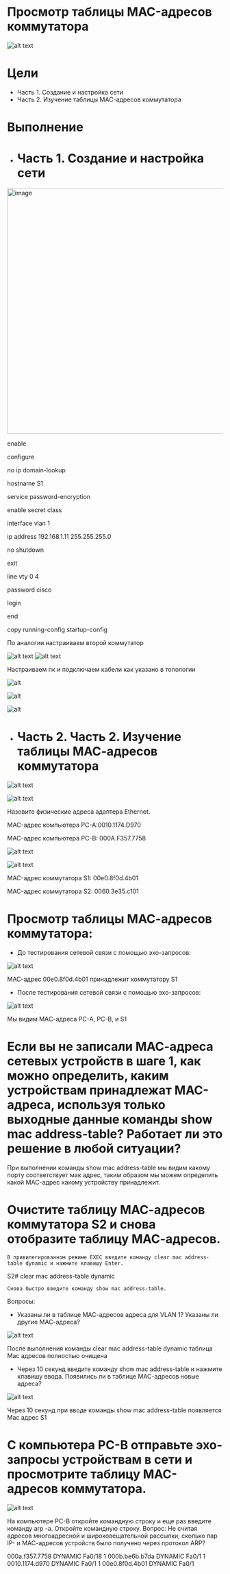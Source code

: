 # Просмотр таблицы MAC-адресов коммутатора

![alt text](https://github.com/ALEKSANDR-D19/OtusBasic/blob/main/Jpeg/lab2-1.PNG)

# Цели
   * Часть 1. Создание и настройка сети
   * Часть 2. Изучение таблицы МАС-адресов коммутатора

# Выполнение
   * # Часть 1. Создание и настройка сети

<img width="1357" height="573" alt="image" src="https://github.com/user-attachments/assets/5ed74e0c-0f20-4a8a-b70b-80c569e96756" />

enable

configure

no ip domain-lookup

hostname S1

service password-encryption

enable secret class


interface vlan 1

ip address 192.168.1.11 255.255.255.0

no shutdown

exit

line vty 0 4

password cisco

login

end

copy running-config startup-config 

По аналогии настраиваем второй коммутатор

![alt text](https://github.com/ALEKSANDR-D19/OtusBasic/blob/main/Jpeg/Lab2S1.PNG) ![alt text](https://github.com/ALEKSANDR-D19/OtusBasic/blob/main/Jpeg/Lab2S2.PNG)

Настраиваем пк и подключаем кабели как указано в топологии

![alt](https://github.com/ALEKSANDR-D19/OtusBasic/blob/main/Jpeg/Lab2PC-A.PNG)

![alt](https://github.com/ALEKSANDR-D19/OtusBasic/blob/main/Jpeg/Lb2PC-B.PNG)

![alt](https://github.com/ALEKSANDR-D19/OtusBasic/blob/main/Jpeg/Lab2-3.PNG)


   * # Часть 2. Часть 2. Изучение таблицы МАС-адресов коммутатора
   

![alt text](https://github.com/ALEKSANDR-D19/OtusBasic/blob/main/Jpeg/Lab2-4.PNG)

![alt text](https://github.com/ALEKSANDR-D19/OtusBasic/blob/main/Jpeg/Lab2-5.PNG)

Назовите физические адреса адаптера Ethernet.

MAC-адрес компьютера PC-A:0010.1174.D970

MAC-адрес компьютера PC-B: 000A.F357.7758

![alt text](https://github.com/ALEKSANDR-D19/OtusBasic/blob/main/Jpeg/Lab2-8.PNG)

![alt text](https://github.com/ALEKSANDR-D19/OtusBasic/blob/main/Jpeg/Lab2-9.PNG)

MAC-адрес коммутатора S1: 00e0.8f0d.4b01

MAC-адрес коммутатора S2: 0060.3e35.c101




# Просмотр таблицы MАС-адресов коммутатора:
   * До тестирования сетевой связи с помощью эхо-запросов:    


![alt text](https://github.com/ALEKSANDR-D19/OtusBasic/blob/main/Jpeg/Lab2-6.PNG)


MAC-адрес 00e0.8f0d.4b01 принадлежит коммутатору S1

   * После тестирования сетевой связи с помощью эхо-запросов:

![alt text](https://github.com/ALEKSANDR-D19/OtusBasic/blob/main/Jpeg/Lab2-7.PNG)

Мы видим MAС-адреса PC-A, PC-B, и S1

# Если вы не записали МАС-адреса сетевых устройств в шаге 1, как можно определить, каким устройствам принадлежат МАС-адреса, используя только выходные данные команды show mac address-table? Работает ли это решение в любой ситуации?

При выполнении команды show mac address-table мы видим какому порту соответствует мак адрес, таким образом мы можем определить какой MAC-адрес какому устройству принадлежит.

# Очистите таблицу МАС-адресов коммутатора S2 и снова отобразите таблицу МАС-адресов.

	В привилегированном режиме EXEC введите команду clear mac address-table dynamic и нажмите клавишу Enter.
S2# clear mac address-table dynamic

	Снова быстро введите команду show mac address-table.
 
Вопросы:
   * Указаны ли в таблице МАС-адресов адреса для VLAN 1? Указаны ли другие МАС-адреса?

![alt text](https://github.com/ALEKSANDR-D19/OtusBasic/blob/main/Jpeg/Lab2-10.PNG)

После выполнения команды clear mac address-table dynamic таблица Mac адресов полностью очищена

  * Через 10 секунд введите команду show mac address-table и нажмите клавишу ввода. Появились ли в таблице МАС-адресов новые адреса?



![alt text](https://github.com/ALEKSANDR-D19/OtusBasic/blob/main/Jpeg/Lab2-11.PNG)

Через 10 секунд при вводе команды show mac address-table появляется Mac адрес S1

# С компьютера PC-B отправьте эхо-запросы устройствам в сети и просмотрите таблицу МАС-адресов коммутатора.

![alt text](https://github.com/ALEKSANDR-D19/OtusBasic/blob/main/Jpeg/Lab2-12.PNG)



На компьютере PC-B откройте командную строку и еще раз введите команду arp -a.
Откройте командную строку.
Вопрос:
Не считая адресов многоадресной и широковещательной рассылки, сколько пар IP- и МАС-адресов устройств было получено через протокол ARP?





000a.f357.7758    DYNAMIC     Fa0/18
   1    000b.be6b.b7da    DYNAMIC     Fa0/1
   1    0010.1174.d970    DYNAMIC     Fa0/1
   1    00e0.8f0d.4b01    DYNAMIC     Fa0/1

























